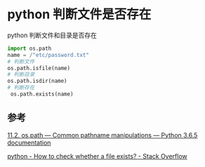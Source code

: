 # python 判断文件是否存在

python 判断文件和目录是否存在

```python
import os.path
name = /"etc/password.txt"
# 判断文件
os.path.isfile(name)
# 判断目录
os.path.isdir(name)
# 判断存在
 os.path.exists(name)
```

## 参考

[11.2. os.path — Common pathname manipulations — Python 3.6.5 documentation](https://docs.python.org/3/library/os.path.html?highlight=isdir#os.path.isfile)

[python - How to check whether a file exists? - Stack Overflow](https://stackoverflow.com/questions/82831/how-to-check-whether-a-file-exists)